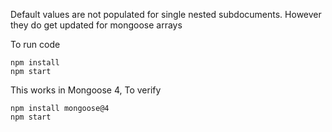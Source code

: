 Default values are not populated for single nested subdocuments.
However they do get updated for mongoose arrays

To run code

```
npm install
npm start
```

This works in Mongoose 4,
To verify

```
npm install mongoose@4
npm start
```
